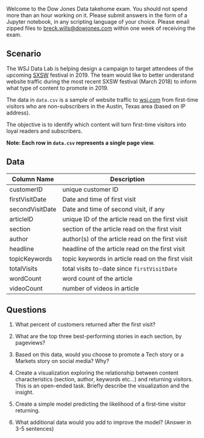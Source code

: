 Welcome to the Dow Jones Data takehome exam. You should not spend more than an hour working on it. Please submit answers in the form of a Jupyter notebook, in any scripting language of your choice. Please email zipped files to breck.wills@dowjones.com within one week of receiving the exam.

## Scenario

The WSJ Data Lab is helping design a campaign to target attendees of the upcoming [SXSW](https://www.sxsw.com/) festival in 2019. The team would like to better understand website traffic during the most recent SXSW festival (March 2018) to inform what type of content to promote in 2019.

The data in `data.csv` is a sample of website traffic to [wsj.com](https://www.wsj.com/) from first-time visitors who are non-subscribers in the Austin, Texas area (based on IP address). 

The objective is to identify which content will turn first-time visitors into loyal readers and subscribers. 

**Note: Each row in `data.csv` represents a single page view.**

## Data

| Column Name     | Description       |
| --------------- | ----------------- |
| customerID | unique customer ID
| firstVisitDate | Date and time of first visit
| secondVisitDate | Date and time of second visit, if any
| articleID | unique ID of the article read on the first visit
| section | section of the article read on the first visit
| author | author(s) of the article read on the first visit
| headline | headline of the article read on the first visit
| topicKeywords | topic keywords in article read on the first visit
| totalVisits | total visits to-date since `firstVisitDate`
| wordCount | word count of the article
| videoCount | number of videos in article


## Questions

1. What percent of customers returned after the first visit?

2. What are the top three best-performing stories in each section, by pageviews?

3. Based on this data, would you choose to promote a Tech story or a Markets story on social media? Why?

4. Create a visualization exploring the relationship between content characteristics (section, author, keywords etc...) and returning visitors. This is an open-ended task. Briefly describe the visualization and the insight.

5. Create a simple model predicting the likelihood of a first-time visitor returning.

6. What additional data would you add to improve the model? (Answer in 3-5 sentences)


